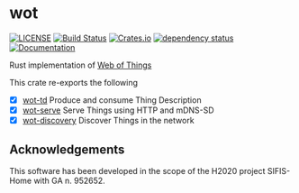 # wot

[![LICENSE](https://img.shields.io/badge/license-MIT-blue.svg)](LICENSE)
[![Build Status](https://github.com/sifis-home/wot-td/workflows/wot-td/badge.svg)](https://github.com/sifis-home/wot/actions)
[![Crates.io](https://img.shields.io/crates/v/wot.svg)](https://crates.io/crates/wot) [![dependency status](https://deps.rs/repo/github/sifis-home/wot/status.svg)](https://deps.rs/repo/github/sifis-home/wot) [![Documentation](https://docs.rs/wot/badge.svg)](https://docs.rs/wot/)

Rust implementation of [Web of Things](https://www.w3.org/WoT/wg/)

This crate re-exports the following
- [x] [wot-td](https://github.com/wot-rust/wot-td) Produce and consume Thing Description 
- [x] [wot-serve](https://github.com/wot-rust/wot-serve) Serve Things using HTTP and mDNS-SD
- [x] [wot-discovery](https://github.com/wot-rust/wot-discovery) Discover Things in the network  

## Acknowledgements

This software has been developed in the scope of the H2020 project SIFIS-Home with GA n. 952652.
